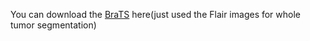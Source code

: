 You can download the [BraTS](https://github.com/HiLab-git/SSL4MIS/tree/master/data/BraTS2019) here(just used the Flair images for whole tumor segmentation)
